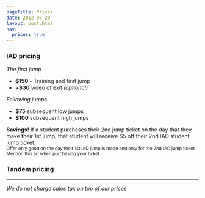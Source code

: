 ```yaml
---
pageTitle: Prices
date: 2012-08-20
layout: post.html
nav:
  prices: true
---
```


### IAD pricing

*The first jump*

 * **$150** - Training and first jump
 * +**$30** video of exit *(optional)*

*Following jumps*

 * **$75** subsequent low jumps
 * **$100** subsequent high jumps

<div class="note"><strong>Savings!</strong> If a student purchases their 2nd jump ticket on the day that they make their 1st jump, that student will receive $5 off their 2nd IAD student jump ticket. 
<br><small>Offer only good on the day their 1st IAD jump is made and only for the 2nd IAD jump ticket. Mention this ad when purchasing your ticket.</small>
</div>

### Tandem pricing

----

*We do not charge sales tax on top of our prices*